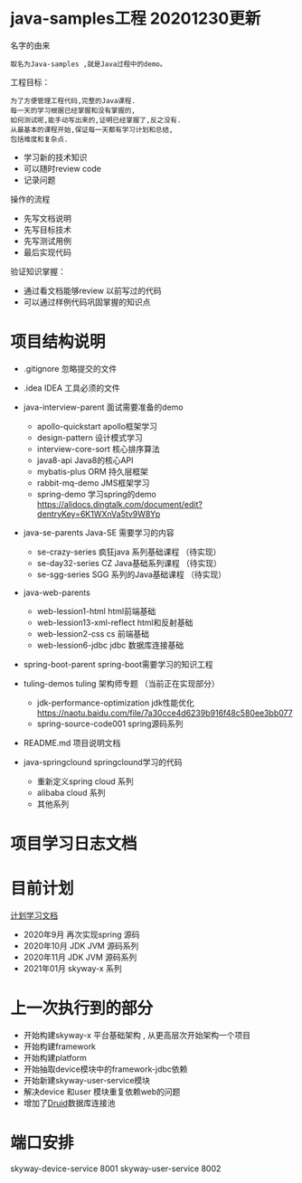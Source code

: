 # java-samples工程 20201230更新
名字的由来

    取名为Java-samples ,就是Java过程中的demo。   
工程目标：

    为了方便管理工程代码,完整的Java课程.
    每一天的学习根据已经掌握和没有掌握的,
    如何测试呢,能手动写出来的,证明已经掌握了,反之没有.
    从最基本的课程开始,保证每一天都有学习计划和总结,
    包括难度和复杂点.
    
 - 学习新的技术知识
 - 可以随时review code
 - 记录问题 
    
操作的流程
- 先写文档说明
- 先写目标技术
- 先写测试用例
- 最后实现代码

验证知识掌握：

- 通过看文档能够review 以前写过的代码
- 可以通过样例代码巩固掌握的知识点 

# 项目结构说明



- .gitignore 忽略提交的文件
- .idea   IDEA 工具必须的文件
- java-interview-parent  面试需要准备的demo
  - apollo-quickstart apollo框架学习
  - design-pattern    设计模式学习
  - interview-core-sort  核心排序算法
  - java8-api             Java8的核心API 
  - mybatis-plus          ORM 持久层框架  
  - rabbit-mq-demo        JMS框架学习 
  - spring-demo   学习spring的demo  https://alidocs.dingtalk.com/document/edit?dentryKey=6K1WXnVa5tv9W8Yp
- java-se-parents        Java-SE 需要学习的内容
  - se-crazy-series  疯狂java 系列基础课程   （待实现）
  - se-day32-series  CZ Java基础系列课程 （待实现）
  - se-sgg-series    SGG 系列的Java基础课程  （待实现）
- java-web-parents
  - web-lession1-html   html前端基础
  - web-lession13-xml-reflect html和反射基础
  - web-lession2-css    cs 前端基础
  - web-lession6-jdbc   jdbc 数据库连接基础
- spring-boot-parent     spring-boot需要学习的知识工程
- tuling-demos     tuling 架构师专题  （当前正在实现部分）
    - jdk-performance-optimization jdk性能优化 https://naotu.baidu.com/file/7a30cce4d6239b916f48c580ee3bb077
    - spring-source-code001  spring源码系列 
- README.md              项目说明文档

- java-springclound  springclound学习的代码
    - 重新定义spring cloud 系列
    - alibaba cloud 系列
    - 其他系列
    
# 项目学习日志文档

# 目前计划
  
[计划学习文档](https://alidocs.dingtalk.com/document/edit?dentryKey=RljJl244YsP2wyWd)

- 2020年9月 再次实现spring 源码
- 2020年10月 JDK JVM 源码系列
- 2020年11月 JDK JVM 源码系列
- 2021年01月 skyway-x 系列

# 上一次执行到的部分

- 开始构建skyway-x 平台基础架构  , 从更高层次开始架构一个项目
- 开始构建framework
- 开始构建platform
- 开始抽取device模块中的framework-jdbc依赖
- 开始新建skyway-user-service模块
- 解决device 和user 模块重复依赖web的问题
- 增加了[Druid](https://www.cnblogs.com/babycomeon/p/11582303.html)数据库连接池 

# 端口安排
skyway-device-service  8001
skyway-user-service    8002